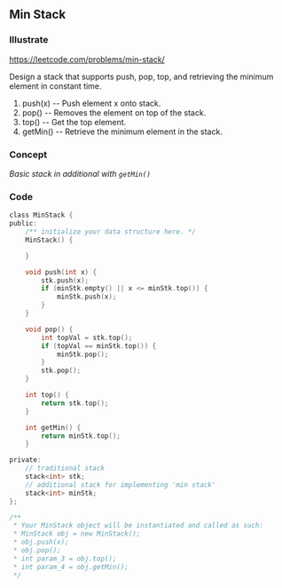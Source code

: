 ## Min Stack
### Illustrate
<https://leetcode.com/problems/min-stack/>

Design a stack that supports push, pop, top, and retrieving the minimum element in constant time.

1. push(x) -- Push element x onto stack.
2. pop() -- Removes the element on top of the stack.
3. top() -- Get the top element.
4. getMin() -- Retrieve the minimum element in the stack.

### Concept
_Basic stack in additional with `getMin()`_

### Code
```c
class MinStack {
public:
    /** initialize your data structure here. */
    MinStack() {

    }

    void push(int x) {
        stk.push(x);
        if (minStk.empty() || x <= minStk.top()) {
            minStk.push(x);
        }
    }

    void pop() {
        int topVal = stk.top();
        if (topVal == minStk.top()) {
            minStk.pop();
        }
        stk.pop();
    }

    int top() {
        return stk.top();
    }

    int getMin() {
        return minStk.top();
    }

private:
    // traditional stack
    stack<int> stk;
    // additional stack for implementing 'min stack'
    stack<int> minStk;
};

/**
 * Your MinStack object will be instantiated and called as such:
 * MinStack obj = new MinStack();
 * obj.push(x);
 * obj.pop();
 * int param_3 = obj.top();
 * int param_4 = obj.getMin();
 */
```
